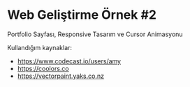 # Web Geliştirme Örnek #2
Portfolio Sayfası, Responsive Tasarım ve Cursor Animasyonu

Kullandığım kaynaklar:
* https://www.codecast.io/users/amy
* https://coolors.co
* https://vectorpaint.yaks.co.nz

